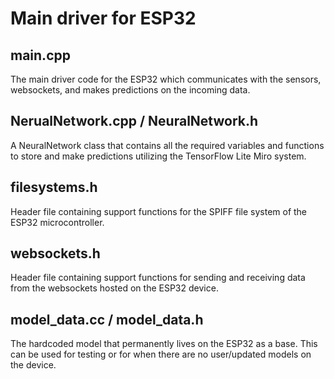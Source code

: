 # Main driver for ESP32

## main.cpp

The main driver code for the ESP32 which communicates with the sensors, websockets, and makes predictions on the incoming data.

## NerualNetwork.cpp / NeuralNetwork.h

A NeuralNetwork class that contains all the required variables and functions to store and make predictions utilizing the TensorFlow Lite Miro system.

## filesystems.h

Header file containing support functions for the SPIFF file system of the ESP32 microcontroller.

## websockets.h

Header file containing support functions for sending and receiving data from the websockets hosted on the ESP32 device.

## model_data.cc / model_data.h

The hardcoded model that permanently lives on the ESP32 as a base. This can be used for testing or for when there are no user/updated models on the device.

